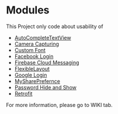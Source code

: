 # Modules

This Project only code about usability of


* [AutoCompleteTextView](https://github.com/sushildlh/Modules/wiki/AutoCompleteTextView)
* [Camera Capturing](https://github.com/sushildlh/Modules/wiki/Camera-Capturing.)
* [Custom Font](https://github.com/sushildlh/Modules/wiki/Custom-Font)
* [Facebook Login](https://github.com/sushildlh/Modules/wiki/Facebook-Login)
* [Firebase Cloud Messaging](https://github.com/sushildlh/Modules/wiki/Firebase-Cloud-Messaging)
* [FlexibleLayout](https://github.com/sushildlh/Modules/wiki/FlexibleLayout)
* [Google Login](https://github.com/sushildlh/Modules/wiki/Google-Login)
* [MySharePrefernce](https://github.com/sushildlh/Modules/wiki/MySharePrefernce)
* [Password Hide and Show](https://github.com/sushildlh/Modules/wiki/Password-Hide-and-Show)
* [Retrofit](https://github.com/sushildlh/Modules/wiki/Retrofit)


For more information, please go to WIKI tab.
